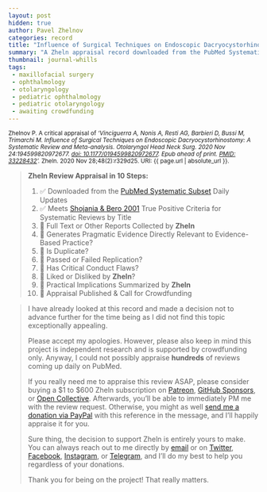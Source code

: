 ```yaml
---
layout: post
hidden: true
author: Pavel Zhelnov
categories: record
title: "Influence of Surgical Techniques on Endoscopic Dacryocystorhinostomy"
summary: "A Zheln appraisal record downloaded from the PubMed Systematic Subset daily updates."
thumbnail: journal-whills
tags:
 - maxillofacial surgery
 - ophthalmology
 - otolaryngology
 - pediatric ophthalmology
 - pediatric otolaryngology
 - awaiting crowdfunding
---
```


<small id="citation">Zhelnov P. A critical appraisal of _‘Vinciguerra A, Nonis A, Resti AG, Barbieri D, Bussi M, Trimarchi M. Influence of Surgical Techniques on Endoscopic Dacryocystorhinostomy: A Systematic Review and Meta-analysis. Otolaryngol Head Neck Surg. 2020 Nov 24:194599820972677. [doi: 10.1177/0194599820972677](https://doi.org/10.1177/0194599820972677). Epub ahead of print. [PMID: 33228432](https://pubmed.gov/33228432)’._ Zheln. 2020 Nov 28;48(2):r329d25. URI: {{ page.url | absolute_url }}.</small>

> **Zheln Review Appraisal in 10 Steps:**
>
> 1. ✅ Downloaded from the [PubMed Systematic Subset](https://github.com/p1m-ortho/qs-global-ortho-search-queries/blob/global-sr-query/README.md) Daily Updates
> 2. ✅ Meets [Shojania & Bero 2001](https://www.researchgate.net/publication/11820967_Taking_Advantage_of_the_Explosion_of_Systematic_Reviews_An_Efficient_MEDLINE_Search_Strategy) True Positive Criteria for Systematic Reviews by Title
> 3. 🔄 Full Text or Other Reports Collected by **Zheln**
> 4. 🔄 Generates Pragmatic Evidence Directly Relevant to Evidence-Based Practice?
> 5. 🔄 Is Duplicate?
> 6. 🔄 Passed or Failed Replication?
> 7. 🔄 Has Critical Conduct Flaws?
> 8. 🔄 Liked or Disliked by **Zheln**?
> 9. 🔄 Practical Implications Summarized by **Zheln**
> 10. 🔄 Appraisal Published & Call for Crowdfunding

> I have already looked at this record and made a decision not to advance further for the time being as I did not find this topic exceptionally appealing.
>
> Please accept my apologies. However, please also keep in mind this project is independent research and is supported by crowdfunding only. Anyway, I could not possibly appraise **hundreds** of reviews coming up daily on PubMed.
> 
> If you really need me to appraise this review ASAP, please consider buying a $1 to $600 Zheln subscription on [Patreon](https://patreon.com/zheln), [GitHub Sponsors](https://github.com/sponsors/drzhelnov), or [Open Collective](https://opencollective.com/zheln). Afterwards, you’ll be able to immediately PM me with the review request. Otherwise, you might as well [send me a donation via PayPal](https://paypal.me/pjelnov) with this reference in the message, and I’ll happily appraise it for you.
> 
> Sure thing, the decision to support Zheln is entirely yours to make. You can always reach out to me directly by [email](mailto:pavel@zheln.com) or on [Twitter](https://twitter.com/drzhelnov), [Facebook](https://facebook.com/drzhelnov), [Instagram](https://instagram.com/igzheln), or [Telegram](https://t.me/drzhelnov), and I’ll do my best to help you regardless of your donations.
> 
> Thank you for being on the project! That really matters.

